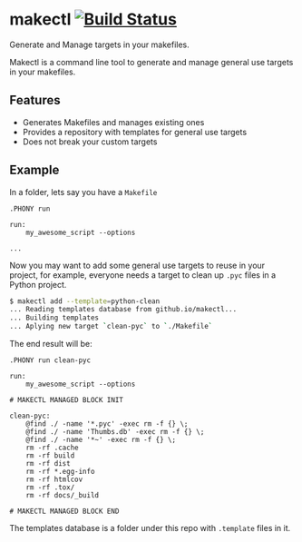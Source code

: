 # makectl    [![Build Status](https://img.shields.io/endpoint.svg?url=https%3A%2F%2Factions-badge.atrox.dev%2Frochacbruno%2Fmakectl%2Fbadge%3Fref%3Dmaster&style=flat)](https://actions-badge.atrox.dev/rochacbruno/makectl/goto?ref=master) 
Generate and Manage targets in your makefiles.

Makectl is a command line tool to generate and manage general use targets in your makefiles.

## Features

- Generates Makefiles and manages existing ones
- Provides a repository with templates for general use targets
- Does not break your custom targets

## Example

In a folder, lets say you have a `Makefile`

```make
.PHONY run

run:
    my_awesome_script --options

...
```

Now you may want to add some general use targets to reuse in your project, for example, everyone needs a target to clean up `.pyc` files in a Python project.

```bash
$ makectl add --template=python-clean
... Reading templates database from github.io/makectl...
... Building templates 
... Aplying new target `clean-pyc` to `./Makefile` 
```

The end result will be:

```make
.PHONY run clean-pyc

run:
    my_awesome_script --options

# MAKECTL MANAGED BLOCK INIT

clean-pyc:
	@find ./ -name '*.pyc' -exec rm -f {} \;
	@find ./ -name 'Thumbs.db' -exec rm -f {} \;
	@find ./ -name '*~' -exec rm -f {} \;
	rm -rf .cache
	rm -rf build
	rm -rf dist
	rm -rf *.egg-info
	rm -rf htmlcov
	rm -rf .tox/
	rm -rf docs/_build

# MAKECTL MANAGED BLOCK END
```

The templates database is a folder under this repo with `.template` files in it.
